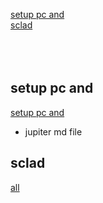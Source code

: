[setup pc and](#setup-pc-and)  
[sclad](#sclad)  
[]()  
[]()  
[]()  
[]()  

## setup pc and
[setup pc and](b02notes/d02pc.md)  
- jupiter md file

## sclad
[all](b04sclad/all.txt)  

